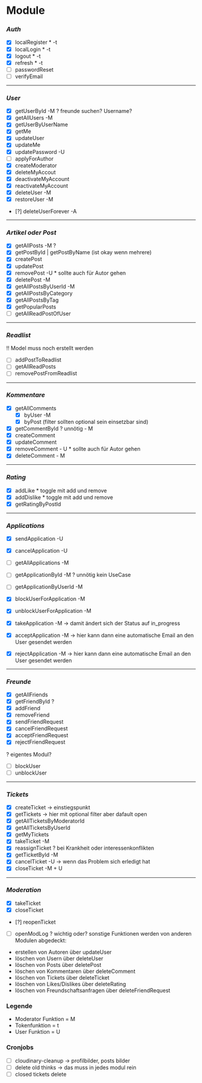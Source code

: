 # Module

### _Auth_

- [x] localRegister \* -t
- [x] localLogin \* -t
- [x] logout \* -t
- [x] refresh \* -t
- [ ] passwordReset
- [ ] verifyEmail

---

### _User_

- [x] getUserById -M ? freunde suchen? Username?
- [x] getAllUsers -M
- [x] getUserByUserName
- [x] getMe
- [x] updateUser
- [x] updateMe
- [x] updatePassword -U
- [ ] applyForAuthor
- [x] createModerator
- [x] deleteMyAccout
- [x] deactivateMyAccount
- [x] reactivateMyAccount
- [x] deleteUser -M
- [x] restoreUser -M
- [?] deleteUserForever -A

---

### _Artikel oder Post_

- [x] getAllPosts -M ?
- [x] getPostById | getPostByName (ist okay wenn mehrere)
- [x] createPost
- [x] updatePost
- [x] removePost -U \* sollte auch für Autor gehen
- [x] deletePost -M
- [x] getAllPostsByUserId -M
- [x] getAllPostsByCategory
- [x] getAllPostsByTag
- [x] getPopularPosts
- [ ] getAllReadPostOfUser

---

### _Readlist_

!! Model muss noch erstellt werden

- [ ] addPostToReadlist
- [ ] getAllReadPosts
- [ ] removePostFromReadlist

---

### _Kommentare_

- [x] getAllComments
  - [x] byUser -M
  - [x] byPost (filter sollten optional sein einsetzbar sind)
- [x] getCommentById ? unnötig - M
- [x] createComment
- [x] updateComment
- [x] removeComment - U \* sollte auch für Autor gehen
- [x] deleteComment - M

---

### _Rating_

- [x] addLike \* toggle mit add und remove
- [x] addDislike \* toggle mit add und remove
- [x] getRatingByPostId

---

### _Applications_

- [x] sendApplication -U
- [x] cancelApplication -U
- [ ] getAllApplications -M
- [ ] getApplicationById -M ? unnötig kein UseCase
- [ ] getApplicationByUserId -M
- [x] blockUserForApplication -M
- [x] unblockUserForApplication -M

- [x] takeApplication -M -> damit ändert sich der Status auf in_progress
- [x] acceptApplication -M -> hier kann dann eine automatische Email an den User gesendet werden
- [x] rejectApplication -M -> hier kann dann eine automatische Email an den User gesendet werden

---

### _Freunde_

- [x] getAllFriends
- [x] getFriendById ?
- [x] addFriend
- [x] removeFriend
- [x] sendFriendRequest
- [x] cancelFriendRequest
- [x] acceptFriendRequest
- [x] rejectFriendRequest

? eigentes Modul?

- [ ] blockUser
- [ ] unblockUser

---

### _Tickets_

- [x] createTicket -> einstiegspunkt
- [x] getTickets -> hier mit optional filter aber dafault open
- [x] getAllTicketsByModeratorId
- [x] getAllTicketsByUserId
- [x] getMyTickets
- [x] takeTicket -M
- [x] reassignTicket ? bei Krankheit oder interessenkonflikten
- [x] getTicketById -M
- [x] cancelTicket -U -> wenn das Problem sich erledigt hat
- [x] closeTicket -M + U

---

### _Moderation_

- [x] takeTicket
- [x] closeTicket
- [?] reopenTicket
- [ ] openModLog ? wichtig oder?
      sonstige Funktionen werden von anderen Modulen abgedeckt:
- erstellen von Autoren über updateUser
- löschen von Usern über deleteUser
- löschen von Posts über deletePost
- löschen von Kommentaren über deleteComment
- löschen von Tickets über deleteTicket
- löschen von Likes/Dislikes über deleteRating
- löschen von Freundschaftsanfragen über deleteFriendRequest

### Legende

- Moderator Funktion = M
- Tokenfunktion = t
- User Funktion = U

### Cronjobs

- [ ] cloudinary-cleanup -> profilbilder, posts bilder
- [ ] delete old thinks -> das muss in jedes modul rein
- [ ] closed tickets delete
